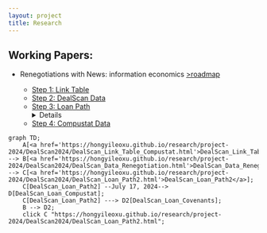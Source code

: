 ```yaml
---
layout: project
title: Research 
---
```


## Working Papers: 

-  Renegotiations with News: information economics [>roadmap](https://github.com/hongyileoxu/hongyileoxu.github.io/blob/31feac4143586de784a5b2032bfdac3b511666df/research/project-2024/DealScan2024/readme.md)

    -  [Step 1: Link Table](https://hongyileoxu.github.io/research/project-2024/DealScan2024/DealScan_Link_Table_Compustat.html)
    -  [Step 2: DealScan Data](https://hongyileoxu.github.io/research/project-2024/DealScan2024/DealScan_Data_Renegotiation.html)
    -  [Step 3: Loan Path](https://hongyileoxu.github.io/research/project-2024/DealScan2024/DealScan_Loan_Path2.html) <details>Clean the WRDS LPC DealScan Data and convert to a firm-deal-time level panel data, with links to be connected to Compustat.</details> 
    -  [Step 4: Compustat Data](https://hongyileoxu.github.io/research/project-2024/DealScan2024/DealScan_Loan_Compustat.html)
    
<!--- <details><summary>Click here for explanation</summary>Some text </details> --->

```mermaid
graph TD;
    A[<a href='https://hongyileoxu.github.io/research/project-2024/DealScan2024/DealScan_Link_Table_Compustat.html'>DealScan_Link_Table_Compustat</a>] --> B[<a href='https://hongyileoxu.github.io/research/project-2024/DealScan2024/DealScan_Data_Renegotiation.html'>DealScan_Data_Renegotiation</a>] --> C[<a href='https://hongyileoxu.github.io/research/project-2024/DealScan2024/DealScan_Loan_Path2.html'>DealScan_Loan_Path2</a>];
    C[DealScan_Loan_Path2] --July 17, 2024--> D[DealScan_Loan_Compustat];
    C[DealScan_Loan_Path2] ---> D2[DealScan_Loan_Covenants];
    B --> D2;
    click C "https://hongyileoxu.github.io/research/project-2024/DealScan2024/DealScan_Loan_Path2.html"; 
```
